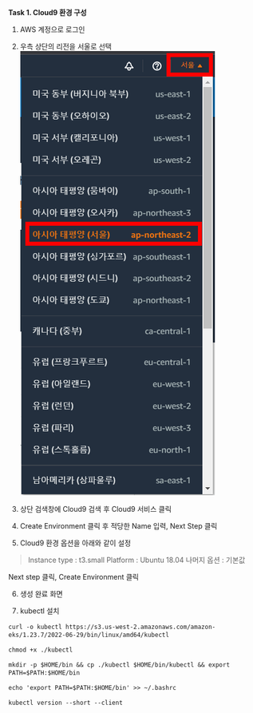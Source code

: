 **Task 1. Cloud9 환경 구성**

1. AWS 계정으로 로그인  
2. 우측 상단의 리전을 서울로 선택  
![](../img/l1t1-region.png)  
3. 상단 검색창에 Cloud9 검색 후 Cloud9 서비스 클릭

4. Create Environment 클릭 후 적당한 Name 입력, Next Step 클릭

5. Cloud9 환경 옵션을 아래와 같이 설정
> Instance type : t3.small 
> Platform : Ubuntu 18.04
> 나머지 옵션 : 기본값

Next step 클릭, Create Environment 클릭

6. 생성 완료 화면

7. kubectl 설치
```
curl -o kubectl https://s3.us-west-2.amazonaws.com/amazon-eks/1.23.7/2022-06-29/bin/linux/amd64/kubectl
```
```
chmod +x ./kubectl
```
```
mkdir -p $HOME/bin && cp ./kubectl $HOME/bin/kubectl && export PATH=$PATH:$HOME/bin
```
```
echo 'export PATH=$PATH:$HOME/bin' >> ~/.bashrc
```
```
kubectl version --short --client
```